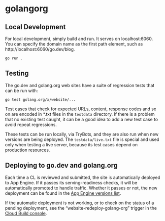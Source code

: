 # golangorg

## Local Development

For local development, simply build and run. It serves on localhost:6060.
You can specify the domain name as the first path element, such as
http://localhost:6060/go.dev/blog.

	go run .

## Testing

The go.dev and golang.org web sites have a suite of regression tests that can be run with:

	go test golang.org/x/website/...

Test cases that check for expected URLs, content, response codes and so on are
encoded in \*.txt files in the `testdata` directory. If there is a problem that
no existing test caught, it can be a good idea to add a new test case to avoid
repeat regressions.

These tests can be run locally, via TryBots, and they are also run when
new versions are being deployed. The `testdata/live.txt` file is special
and used only when testing a live server, because its test cases depend
on production resources.

## Deploying to go.dev and golang.org

Each time a CL is reviewed and submitted, the site is automatically deployed to App Engine.
If it passes its serving-readiness checks, it will be automatically promoted to handle traffic.
Whether it passes or not, the new deployment can be found in the
[App Engine versions list](https://console.cloud.google.com/appengine/versions?project=golang-org&serviceId=default).

If the automatic deployment is not working, or to check on the status of a pending deployment,
see the “website-redeploy-golang-org” trigger in the
[Cloud Build console](https://console.cloud.google.com/cloud-build/builds?project=golang-org&query=trigger_id%3D%222399003e-0cc5-4877-86de-8bc8f13fd984%22).
